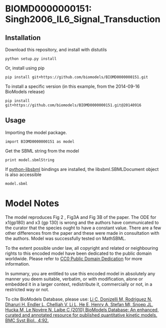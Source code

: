 # BIOMD0000000151: Singh2006_IL6_Signal_Transduction

## Installation

Download this repository, and install with distutils

`python setup.py install`

Or, install using pip

`pip install git+https://github.com/biomodels/BIOMD0000000151.git`

To install a specific version (in this example, from the 2014-09-16 BioModels release)

`pip install git+https://github.com/biomodels/BIOMD0000000151.git@20140916`

## Usage

Importing the model package.

`import BIOMD0000000151 as model`

Get the SBML string from the model

`print model.sbmlString`

If [python-libsbml](https://pypi.python.org/pypi/python-libsbml) bindings are
installed, the libsbml.SBMLDocument object is also accessible

`model.sbml`


# Model Notes


The model reproduces Fig 2 , Fig3A and Fig 3B of the paper. The ODE for
x1(gp180) and x3 (gp 130) is wrong and the authors have communicated to the
curator that the species ought to have a constant value. There are a few other
differences from the paper and these were made in consultation with the
authors. Model was successfully tested on MathSBML.

  

To the extent possible under law, all copyright and related or neighbouring
rights to this encoded model have been dedicated to the public domain
worldwide. Please refer to [CC0 Public Domain
Dedication](http://creativecommons.org/publicdomain/zero/1.0/) for more
information.

In summary, you are entitled to use this encoded model in absolutely any
manner you deem suitable, verbatim, or with modification, alone or embedded it
in a larger context, redistribute it, commercially or not, in a restricted way
or not.

  

To cite BioModels Database, please use: [Li C, Donizelli M, Rodriguez N,
Dharuri H, Endler L, Chelliah V, Li L, He E, Henry A, Stefan MI, Snoep JL,
Hucka M, Le Novère N, Laibe C (2010) BioModels Database: An enhanced, curated
and annotated resource for published quantitative kinetic models. BMC Syst
Biol., 4:92.](http://www.ncbi.nlm.nih.gov/pubmed/20587024)


